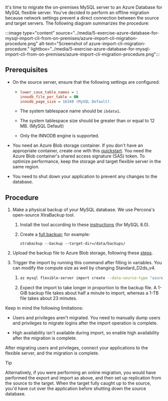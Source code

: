It's time to migrate the on-premises MySQL server to an Azure Database for MySQL flexible server. You've decided to perform an offline migration because network settings prevent a direct connection between the source and target servers. The following diagram summarizes the procedure:

:::image type="content" source="../media/5-exercise-azure-database-for-mysql-import-cli-from-on-premises/azure-import-cli-migration-procedure.png" alt-text="Screenshot of azure-import-cli-migration-procedure." lightbox="../media/5-exercise-azure-database-for-mysql-import-cli-from-on-premises/azure-import-cli-migration-procedure.png":::

## Prerequisites

- On the source server, ensure that the following settings are configured:

  - ```ini
    lower_case_table_names = 1  
    innodb_file_per_table = ON
    innodb_page_size = 16348 (MySQL Default)
    ```

  - The system tablespace name should be `ibdata1`.

  - The system tablespace size should be greater than or equal to 12 MB. (MySQL Default)

  - Only the INNODB engine is supported.

- You need an Azure Blob storage container. If you don't have an appropriate container, create one with this [quickstart](/azure/storage/blobs/storage-quickstart-blobs-portal#create-a-container). You need the Azure Blob container's shared access signature (SAS) token. To optimize performance, keep the storage and target flexible server in the same region.

- You need to shut down your application to prevent any changes to the database.

## Procedure

1. Make a physical backup of your MySQL database. We use Percona's open-source XtraBackup tool.

   1. Install the tool according to these [instructions](https://docs.percona.com/percona-xtrabackup/8.0/installation.html) (for MySQL 8.0).

   2. Create a [full backup](https://docs.percona.com/percona-xtrabackup/8.0/create-full-backup.html); for example:

      ```shell
      xtrabackup --backup --target-dir=/data/backups/
      ```

2. Upload the backup file to Azure Blob storage, following these [steps](/azure/storage/common/storage-use-azcopy-blobs-upload#upload-a-file).

3. Trigger the import by running this command after filling in variables. You can modify the compute size as well by changing Standard_D2ds_v4.

   1. ```sh
      az mysql flexible-server import create --data-source-type "azure_blob" --data-source $BLOB_DATA_URL --data-source-backup-dir "mysql_backup_percona" –-data-source-token $SAS_TOKEN --resource-group $RESOURCE_GROUP --name $FLEXIBLE_SERVER_NAME –-sku-name Standard_D2ds_v4 --tier GeneralPurpose –-version 8.0 -–location westus --auto-scale-iops Enabled
      ```

   1. Expect the import to take longer in proportion to the backup file. A 1-GiB backup file takes about half a minute to import, whereas a 1-TB file takes about 23 minutes.

Keep in mind the following limitations:

- Users and privileges aren't migrated. You need to manually dump users and privileges to migrate logins after the import operation is complete.

- High availability isn't available during import, so enable high availability after the migration is complete.

After migrating users and privileges, connect your applications to the flexible server, and the migration is complete.

> [!TIP]
> Alternatively, if you were performing an online migration, you would have performed the export and import as above, and then set up replication from the source to the target. When the target fully caught up to the source, you'd have cut over the application before shutting down the source database.

